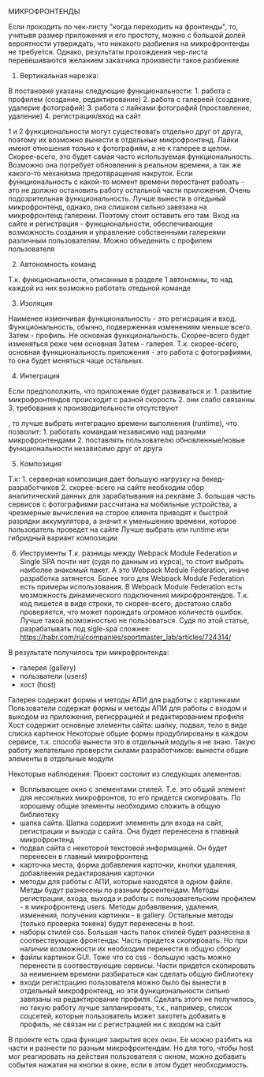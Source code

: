 МИКРОФРОНТЕНДЫ

Если проходить по чек-листу "когда переходить на фронтенды", то, учитывя размер приложения и его простоту, можно с большой долей вероятности утверждать, что никакого разбиения на микрофронтенды не требуется.
Однако, результаты прохождения чер-листа перевешиваются желанием заказчика произвести такое разбиение

1. Вертикальная нарезка:

В постановке указаны следующие функциональности:
    1. работа с профилем (создание, редактирование)
    2. работа с галереей (создание, удалерие фотографий)
    3. работа с лайками фотографий (проставление, удаление)
    4. регистрация/вход на сайт

1 и 2 функциональности могут существовать отдельно друг от друга, поэтому их возможно вынести в отдельные микрофронтенд.
Лайки имеют отношения только к фотографиям, а не к галерее в целом. Скорее-всего, это будет самая часто используемая функциональность. Возможно она потребует обновления в реальном времени, а так же какого-то механизма предотвращения накруток. Если функциональность с какой-то момент времени перестанет рабоать - это не должно остановить работу остальной части приложения. Очень подозрительная функциональность. Лучше вынести в отедьный микрофронтенд, однако, она слишком сильно завязана на микрофронтенд галереии. Поэтому стоит оставить его там.
Вход на сайте и регистрация - функциональности, обеспечивающие возможность создания и управление собственными галереями различным пользователям. Можно объеденить с профилем пользователя

2. Автономность команд

Т.к. функциональности, описанные в разделе 1 автономны, то над каждой из них возможно работать отедьной команде

3. Изоляция

Наименее изменчивая функциональность - это регисрация и вход. Функциональность, обычно, подверженная изменениям меньше всего.
Затем - профиль. Не основная функциональность. Скорее-всего будет изменяться реже чем основная
Затем - галерея. Т.к. скорее-всего, основная функциональность приложения - это работа с фотографиями, то она будет меняться чаще остальных.

4. Интеграция

Если предпололжить, что приложение будет развиваться и:
    1. развитие микрофронтендов происходит с разной скорость
    2. они слабо связанны
    3. требования к производительности отсутствуют

, то лучше выбрать интеграцию времени выполнения (runtime), что позволит:
    1. работать командам независимо над разными микрофронтендами
    2. поставлять пользователю обновленные/новые функциональности независимо друг от друга

5. Композиция

Т.к:
    1. серверная композиция дает большую нагрузку на бекед-разработчиков
    2. скорее-всего на сайте необходим сбор аналитический данных для зарабатывания на рекламе
    3. большая часть сервисов с фотографиями рассчитана на мобильные устройства, а чрезмерные вычисления на сторое клиента приводят к быстрой разрядки аккумулятора, а значит к уменьшению времени, которое пользователь проведет на сайте
Лучше выбрать или runtime или гибридный вариант композиции

6. Инструменты
Т.к. разницы между Webpack Module Federation и Single SPA почти нет (судя по данным из курса), то стоит выбрать наиболее знакомый пакет. А это Webpack Module Federation, иначе разработка затянется. Более того для Webpack Module Federation есть примеры использования. 
В Webpack Module Federation есть мозможность динамического подключения микрофронтендов. Т.к. код пишется в виде строки, то скорее-всего, достатоно слабо проверяется, что может порождать огромное количеств ошибок. Лучше такой возможностью не пользоваться. 
Судя по этой статье, разрабатывать под sigle-spa сложнее: https://habr.com/ru/companies/sportmaster_lab/articles/724314/

В результате получилось три микрофронтенда:
- галерея (gallery)
- пользватели (users)
- хост (host)

Галерея содержит формы и методы АПИ для радботы с картинками
Пользователи содержат формы и методы АПИ для работы с входом и выходом из приложения, регисррацией и редактированием профиля
Хост содержит основные элементы сайта: шапку, подвал, тело в виде списка картинок
Некоторые общие формы продублированы в каждом сервисе, т.к. способа вынести это в отдельный модуль я не знаю. Такую работу желательно проверсти силами разработчиков: вынести общие элементы в отдельные модули

Некоторые наблюдения:
Проект состояит из следующих элементов:
- Всплывающее окно с элементами стилей. Т.е. это общий элемент для несокльких микрофронтов, то его придется скопировать. По хорошему общие элементы необходимо сложить в общую библиотеку
- шапка сайта. Шапка содержит элементы для входа на сайт, регистрации и выхода с сайта. Она будет перенесена в главный микрофронтенд
- подвал сайта с некоторой текстовой информацией. Он будет перенесен в главный микрофронтенд
- карточка места, форма добавления карточки, кнопки удаления, добавлвения редактирования карточки
- методы для работы с АПИ, которые находятся в одном файле. Метды будут разнесены по разным фроентендам. Методы регистрации, входа, выхода и работы с пользовательским профилем - в микрофронтенд users. Методы добавлвения, удаления, изменения, получения картинки - в gallery. Остальные методы (только проверка токена) будут перенесены в host. 
- наборы стилей css. Большая часть папок стилей будет разнесена в соотвествующие фронтенды. Часть придется скопировать. Но при наличии возможности их необходим перенести в общую сборку
- файлы картинок GUI. Тоже что со css - большую часть можно перенести в соотвествующие сервисы. Части придется скопировать за неимением времени разбираться как сделать общую библиотеку
- входи регистрацию пользователя можно было бы вынести в отдельный микрофронтенд, но эти функциональности сильно завязаны на редактирование профиля. Сделать этого не получилось, но такую работу лучше запланировать, т.к., например, список соцсетей, которые пользователь может захотеть добавить в профиль, не связан ни с регистрацией ни с входом на сайт

В проекте есть одна функция закрытия всех окон. Ее можно разбить на части и разнести по разным микрофронтендам. Но для того, чтобы host мог реагировать на действия пользователя с окном, можно добавить события нажатия на кнопки в окне, если в этом будет необходимость.




